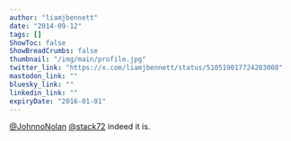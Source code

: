 ```yaml
---
author: "liamjbennett"
date: "2014-09-12"
tags: []
ShowToc: false
ShowBreadCrumbs: false
thumbnail: "/img/main/profile.jpg"
twitter_link: "https://x.com/liamjbennett/status/510519017724203008"
mastodon_link: ""
bluesky_link: ""
linkedin_link: ""
expiryDate: "2016-01-01"
---
```


[@JohnnoNolan](https://x.com/JohnnoNolan) [@stack72](https://x.com/stack72) indeed it is.

